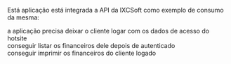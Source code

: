 Está aplicação está integrada a API da IXCSoft como exemplo de consumo da mesma:<br>

a aplicação precisa deixar o cliente logar com os dados de acesso do hotsite<br>
conseguir listar os financeiros dele depois de autenticado<br>
conseguir imprimir os financeiros do cliente logado<br>
